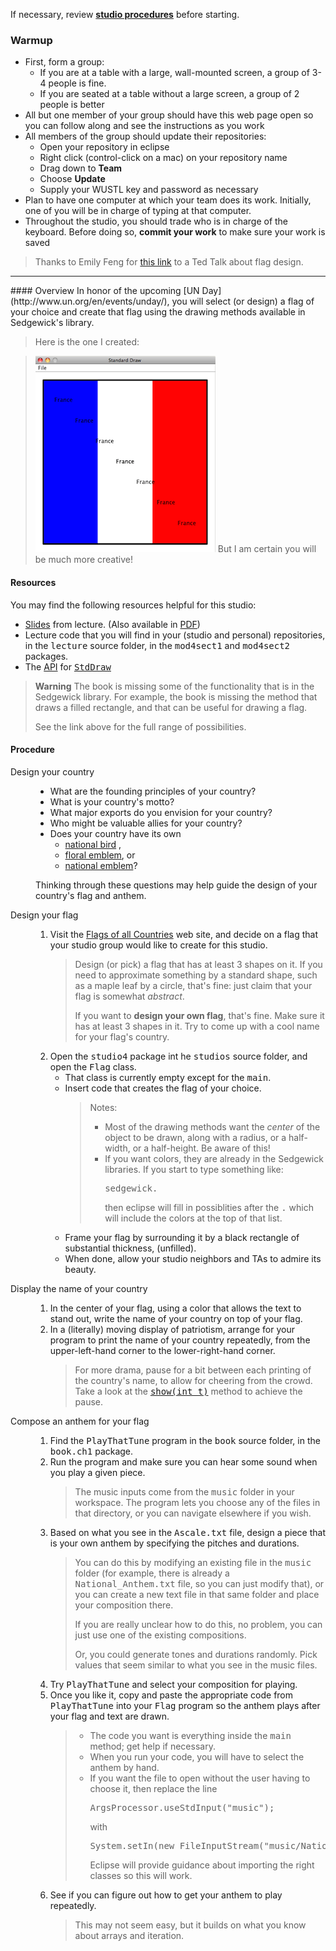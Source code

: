 If necessary, review **[studio procedures](http://www.cs.wustl.edu/~jp/cse131/)** before
starting.

### Warmup
* First, form a group:
    * If you are at a table with a large, wall-mounted screen, a group of 3-4 people is fine.
    * If you are seated at a table without a large screen, a group of 2 people is better
* All but one member of your group should have this web page open so you can follow along and see the instructions as you work
* All members of the group should update their repositories:
    * Open your repository in eclipse
    * Right click (control-click on a mac) on your repository name
    * Drag down to **Team**
    * Choose **Update**
    * Supply your WUSTL key and password as necessary
* Plan to have one computer at which your team does its work. Initially, one of you will be in charge of typing at that computer.
* Throughout the studio, you should trade who is in charge of the keyboard. Before doing so, **commit your work** to make sure your work is saved

>Thanks to Emily Feng for [this link](https://www.youtube.com/watch?v=pnv5iKB2hl4) to a Ted Talk about flag design.

<HR>
#### Overview
In honor of the upcoming [UN Day](http://www.un.org/en/events/unday/), you will select (or design) a flag of your choice and create that flag using the drawing methods available in Sedgewick's library.

>Here is the one I created:

> ![flag](franceflag.png)
But I am certain you will be much more creative!

<H4>Resources</H4>
You may find the following resources helpful for this studio:
<UL>
  <LI> <a href="../../slides/15inout.pptx">Slides</a> from lecture. (Also
available in <a href="../../slides/15inout.pdf"> PDF</a>)
  <LI> Lecture code that you will find in your (studio and personal) repositories,
in the <KBD>lecture</KBD> source folder, in the <KBD>mod4sect1</KBD>
and <KBD>mod4sect2</KBD>
packages.
  <LI> The <a href="http://en.wikipedia.org/wiki/Application_programming_interface">API</a>
for <KBD><a href="http://introcs.cs.princeton.edu/java/stdlib/javadoc/StdDraw.html">StdDraw</a></KBD>
</UL>
<BLOCKQUOTE>
<B>Warning</B> The book is missing some of the functionality that is in
the Sedgewick library.  For example, the book is missing the method that
draws a filled rectangle, and that can be useful for drawing a flag.
<p>
See the link above for the full range of possibilities.
</BLOCKQUOTE>
<H4>Procedure</H4>
<DL>
<DT> Design your country
<DD>
<UL>
 <LI> What are the founding principles of your country?
 <LI> What is your country's motto?
 <LI> What major exports do you envision for your country?
 <LI> Who might be valuable allies for your country?
 <LI> Does your country have its own
<UL>
 <LI> <a href="http://en.wikipedia.org/wiki/List_of_national_birds"> national bird</a> ,
 <LI> <a href="http://en.wikipedia.org/wiki/Floral_emblem"> floral emblem</a>, or
 <LI> <a href="http://en.wikipedia.org/wiki/National_emblem"> national emblem</a>?
</UL>
</UL>
Thinking through these questions may help guide the design of your country's flag
and anthem.
<p>
<DT> Design your flag
<DD>
<OL>
  <LI> Visit the <a href="http://flagpedia.net/">Flags of all Countries</a> web site, and decide on a flag that your
studio group would like to create for this studio.
<BLOCKQUOTE>
Design (or pick) a flag that has at least 3 shapes on it.  If you need to approximate something by a standard shape,
such as a maple leaf by a circle, that's fine:  just claim
that your flag is somewhat <I>abstract</I>.
<p>
If you want to <B>design your own flag</B>, that's fine.  Make sure it has at least 3 shapes in it.  Try to come up with
a cool name for your flag's country.
</BLOCKQUOTE>
  <LI> Open the <KBD>studio4</KBD> package int he <KBD>studios</KBD> source folder, and open the <KBD>Flag</KBD> class.
     <UL>
       <LI> That class is currently empty except for the <KBD>main</KBD>.
       <LI> Insert code that creates the flag of your choice.
<BLOCKQUOTE>
Notes:
<UL>
  <LI> Most of the drawing methods want the <I>center</I> of the object to be drawn, along with a radius, or a half-width, or a half-height.   Be aware of this!
  <LI> If you want colors, they are already in the Sedgewick libraries.  If you start to type something like:
<PRE>
sedgewick.
</PRE>
then eclipse will fill in possiblities after the <KBD>.</KBD> which will include the colors at the top of that list.
</UL>
</BLOCKQUOTE>
       <LI> Frame your flag by surrounding it by a black rectangle of substantial thickness, (unfilled).
       <LI> When done, allow your studio neighbors and TAs to admire its beauty.
     </UL>
</OL>
<DT> Display the name of your country
<DD>
<OL>
 <LI> In the center of your flag, using a color that allows the text to stand out, write the name of your country
on top of your flag.
 <LI> In a (literally) moving display of patriotism, arrange for your program to print the name of your country
repeatedly, from the upper-left-hand corner to the lower-right-hand corner.
<BLOCKQUOTE>
For more drama, pause for a bit between each printing of the country's name, to allow for cheering from the crowd.
Take a look at the <KBD><a href="http://introcs.cs.princeton.edu/java/stdlib/javadoc/StdDraw.html#show(int)">show(int t)</a></KBD> method to achieve the pause.
</BLOCKQUOTE>
</OL>
<DT> Compose an anthem for your flag
<DD>
<OL>
  <LI> Find the <KBD>PlayThatTune</KBD> program in the <KBD>book</KBD> source folder, in the <KBD>book.ch1</KBD> package.
  <LI> Run the program and make sure you can hear some sound when you play a given piece.
  <BLOCKQUOTE>The music inputs come from the <KBD>music</KBD> folder in your workspace.  The program lets you choose
    any of the files in that directory, or you can navigate elsewhere if you wish.
  </BLOCKQUOTE>
   <LI> Based on what you see in the <KBD>Ascale.txt</KBD> file, design a piece that is your own anthem by specifying
     the pitches and durations.
<BLOCKQUOTE>
You can do this by modifying an existing file in the <KBD>music</KBD> folder (for example, there is already
a <KBD>National_Anthem.txt</KBD> file, so you can just modify that), or you can create
a new text file in that same folder and place your composition there.
<p>
If you are really unclear how to do this, no problem, you can just use one of the existing compositions.
<p>
Or, you could generate tones and durations randomly.  Pick values that seem
similar to what you see in the music files.
</BLOCKQUOTE>
   <LI> Try <KBD>PlayThatTune</KBD> and select your composition for playing.
   <LI> Once you like it, copy and paste the appropriate code from <KBD>PlayThatTune</KBD> into your <KBD>Flag</KBD> program so the anthem plays after your flag and text are drawn.
<BLOCKQUOTE>
<UL>
<LI> The code you want is everything inside the <KBD>main</KBD> method;  get help if necessary.
<LI> When you run your code, you will have to select the anthem by hand.
<LI>
If you want the file to open without the user having to choose it, then replace the
line
<PRE>
ArgsProcessor.useStdInput("music");
</PRE>
with
<PRE>
System.setIn(new FileInputStream("music/National_Anthem.txt"));
</PRE>
Eclipse will provide guidance about importing the right classes so this will work.
</UL>
</BLOCKQUOTE>
<LI> See if you can figure out how to get your anthem to play repeatedly.
<BLOCKQUOTE>
This may not seem easy, but it builds on what you know about arrays and
iteration.
</BLOCKQUOTE>
</OL>
</DL>

